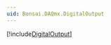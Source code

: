 ```yaml
---
uid: Bonsai.DAQmx.DigitalOutput
---
```


[!include[DigitalOutput](~/articles/daqmx-digitaloutput.md)]
